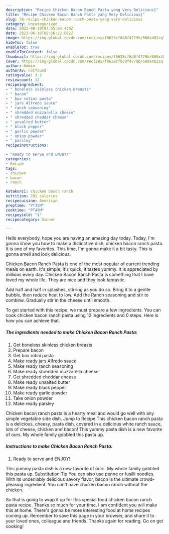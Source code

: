```yaml
---
description: "Recipe Chicken Bacon Ranch Pasta yang Very Delicious}"
title: "Recipe Chicken Bacon Ranch Pasta yang Very Delicious}"
slug: 78-recipe-chicken-bacon-ranch-pasta-yang-very-delicious
category: Uncategorized
date: 2022-08-19T07:55:04.436Z
date: 2023-06-10T08:56:22.062Z
image: https://img-global.cpcdn.com/recipes/f0628cf8d8f4779b/680x482cq70/chicken-bacon-ranch-pasta-recipe-main-photo.jpg
hideToc: false
enableToc: true
enableTocContent: false
thumbnail: https://img-global.cpcdn.com/recipes/f0628cf8d8f4779b/680x482cq70/chicken-bacon-ranch-pasta-recipe-main-photo.jpg
cover: https://img-global.cpcdn.com/recipes/f0628cf8d8f4779b/680x482cq70/chicken-bacon-ranch-pasta-recipe-main-photo.jpg
author: Admin
authorAv: notfound
ratingvalue: 3.2
reviewcount: 12
recipeingredient:
- " boneless skinless chicken breasts"
- " bacon"
- " box rotini pasta"
- " jars Alfredo sauce"
- " ranch seasoning"
- " shredded mozzarella cheese"
- " shredded cheddar cheese"
- " unsalted butter"
- " black pepper"
- " garlic powder"
- " onion powder"
- " parsley"
recipeinstructions:

- "Ready to serve and ENJOY!"
categories:
- Recipe
tags:
- chicken
- bacon
- ranch

katakunci: chicken bacon ranch 
nutrition: 291 calories
recipecuisine: American
preptime: "PT35M"
cooktime: "PT49M"
recipeyield: "1"
recipecategory: Dinner

---
```



Hello everybody, hope you are having an amazing day today. Today, I'm gonna show you how to make a distinctive dish, chicken bacon ranch pasta. It is one of my favorites. This time, I'm gonna make it a bit tasty. This is gonna smell and look delicious.

Chicken Bacon Ranch Pasta is one of the most popular of current trending meals on earth. It's simple, it's quick, it tastes yummy. It is appreciated by millions every day. Chicken Bacon Ranch Pasta is something that I have loved my whole life. They are nice and they look fantastic.

Add half and half in splashes, stirring as you do so. Bring it to a gentle bubble, then reduce heat to low. Add the Ranch seasoning and stir to combine. Gradually stir in the cheese until smooth.


To get started with this recipe, we must prepare a few ingredients. You can cook chicken bacon ranch pasta using 12 ingredients and 0 steps. Here is how you can achieve that.

<!--inarticleads1-->

##### The ingredients needed to make Chicken Bacon Ranch Pasta:

1. Get  boneless skinless chicken breasts
1. Prepare  bacon
1. Get  box rotini pasta
1. Make ready  jars Alfredo sauce
1. Make ready  ranch seasoning
1. Make ready  shredded mozzarella cheese
1. Get  shredded cheddar cheese
1. Make ready  unsalted butter
1. Make ready  black pepper
1. Make ready  garlic powder
1. Take  onion powder
1. Make ready  parsley


Chicken bacon ranch pasta is a hearty meal and would go well with any simple vegetable side dish. Jump to Recipe This chicken bacon ranch pasta is a delicious, cheesy, pasta dish, covered in a delicious white ranch sauce, lots of cheese, chicken and bacon! This yummy pasta dish is a new favorite of ours. My whole family gobbled this pasta up. 

<!--inarticleads2-->

##### Instructions to make Chicken Bacon Ranch Pasta:


1. Ready to serve and ENJOY!

This yummy pasta dish is a new favorite of ours. My whole family gobbled this pasta up. Substitution Tip You can also use penne or fusilli noodles. With its undeniably delicious savory flavor, bacon is the ultimate crowd-pleasing ingredient. You can&#39;t have chicken bacon ranch without the chicken. 

So that is going to wrap it up for this special food chicken bacon ranch pasta recipe. Thanks so much for your time. I am confident you will make this at home. There's gonna be more interesting food at home recipes coming up. Remember to save this page in your browser, and share it to your loved ones, colleague and friends. Thanks again for reading. Go on get cooking!
